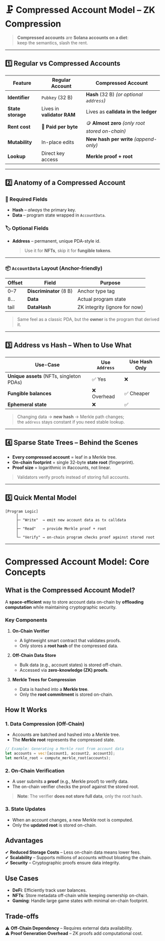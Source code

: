 # 🗜️ Compressed Account Model – ZK Compression

> **Compressed accounts** are **Solana accounts on a diet**:  
> keep the semantics, slash the rent.

---

## 1️⃣ Regular vs Compressed Accounts

| Feature | Regular Account | Compressed Account |
|---------|-----------------|--------------------|
| **Identifier** | `Pubkey` (32 B) | **Hash** (32 B) *(or optional `address`)* |
| **State storage** | Lives in **validator RAM** | Lives as **calldata in the ledger** |
| **Rent cost** | 💸 **Paid per byte** | 🪙 **Almost zero** *(only root stored on-chain)* |
| **Mutability** | In-place edits | **New hash per write** *(append-only)* |
| **Lookup** | Direct key access | **Merkle proof + root** |

---

## 2️⃣ Anatomy of a Compressed Account

### 🔑 Required Fields
- **Hash** – *always* the primary key.  
- **Data** – program state wrapped in `AccountData`.

### 🏷️ Optional Fields
- **Address** – permanent, unique PDA-style id.  
  > Use it for **NFTs**, skip it for **fungible tokens**.

---

### 📦 `AccountData` Layout (Anchor-friendly)

| Offset | Field | Purpose |
|--------|-------|---------|
| 0–7 | **Discriminator** (8 B) | Anchor type tag |
| 8… | **Data** | Actual program state |
| tail | **DataHash** | ZK integrity (ignore for now) |

> Same feel as a classic PDA, but the **owner** is the program that derived it.

---

## 3️⃣ Address vs Hash – When to Use What

| Use-Case | Use `Address` | Use Hash Only |
|----------|---------------|---------------|
| **Unique assets** (NFTs, singleton PDAs) | ✅ Yes | ❌ |
| **Fungible balances** | ❌ Overhead | ✅ Cheaper |
| **Ephemeral state** | ❌ | ✅ |

> Changing data → **new hash** → Merkle path changes;  
> the `address` stays constant if you need stable lookup.

---

## 4️⃣ Sparse State Trees – Behind the Scenes

- **Every compressed account** = leaf in a Merkle tree.
- **On-chain footprint** = single 32-byte **state root** (fingerprint).
- **Proof size** = logarithmic in #accounts, not linear.

> Validators verify proofs instead of storing full accounts.

---

## 5️⃣ Quick Mental Model

```text
[Program Logic]
     │
     ├─ "Write"  → emit new account data as tx calldata
     │
     ├─ "Read"   → provide Merkle proof + root
     │
     └─ "Verify" → on-chain program checks proof against stored root
```

---

# **Compressed Account Model: Core Concepts**  

## **What is the Compressed Account Model?**  
A **space-efficient** way to store account data on-chain by **offloading computation** while maintaining cryptographic security.  

### **Key Components**  
1. **On-Chain Verifier**  
   - A lightweight smart contract that validates proofs.  
   - Only stores a **root hash** of the compressed data.  

2. **Off-Chain Data Store**  
   - Bulk data (e.g., account states) is stored off-chain.  
   - Accessed via **zero-knowledge (ZK) proofs**.  

3. **Merkle Trees for Compression**  
   - Data is hashed into a **Merkle tree**.  
   - Only the **root commitment** is stored on-chain.  

## **How It Works**  

### **1. Data Compression (Off-Chain)**  
- Accounts are batched and hashed into a Merkle tree.  
- The **Merkle root** represents the compressed state.  

```rust  
// Example: Generating a Merkle root from account data  
let accounts = vec![account1, account2, account3];  
let merkle_root = compute_merkle_root(accounts);  
```  

### **2. On-Chain Verification**  
- A user submits a **proof** (e.g., Merkle proof) to verify data.  
- The on-chain verifier checks the proof against the stored root.  

> **Note**: The verifier **does not store full data**, only the root hash.  

### **3. State Updates**  
- When an account changes, a new Merkle root is computed.  
- Only the **updated root** is stored on-chain.  

## **Advantages**  
✔ **Reduced Storage Costs** – Less on-chain data means lower fees.  
✔ **Scalability** – Supports millions of accounts without bloating the chain.  
✔ **Security** – Cryptographic proofs ensure data integrity.  

## **Use Cases**  
- **DeFi**: Efficiently track user balances.  
- **NFTs**: Store metadata off-chain while keeping ownership on-chain.  
- **Gaming**: Handle large game states with minimal on-chain footprint.  

## **Trade-offs**  
⚠ **Off-Chain Dependency** – Requires external data availability.  
⚠ **Proof Generation Overhead** – ZK proofs add computational cost.